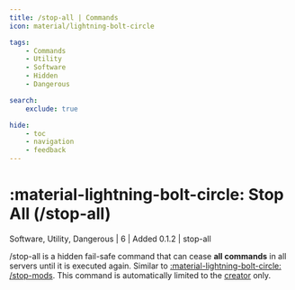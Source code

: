 ```yaml
---
title: /stop-all | Commands
icon: material/lightning-bolt-circle

tags:
    - Commands
    - Utility
    - Software
    - Hidden
    - Dangerous

search:
    exclude: true

hide:
    - toc
    - navigation
    - feedback
---
```

# <p style="color: var(--md-default-fg-color); display: inline;">:material-lightning-bolt-circle: Stop All</p> (/stop-all)
<div style="display:inline;">
<p style="color: var(--destrix-docs--commandcat-software); display: inline;">Software</p>,
<p style="color: var(--destrix-docs--commandcat-utility); display: inline;">Utility</p>,
<p style="color: var(--destrix-docs--commandcat-dangerous); display: inline;">Dangerous</p>
 | <p style="color: var(--md-default-fg-color--light); display: inline;">6</p> | <p style="color: var(--md-default-fg-color--light); display: inline;"> Added 0.1.2</p> | stop-all
</div>

/stop-all is a hidden fail-safe command that can cease **all commands** in all servers until it is executed again. Similar to [:material-lightning-bolt-circle: /stop-mods](./stop-mods.md). This command is automatically limited to the [creator](../../Getting_Started/configurations.md#default-ranks) only.